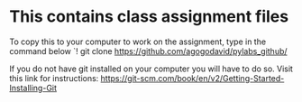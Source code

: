 # This contains class assignment files

To copy this to your computer to work on the assignment, type in the command below
`! git clone https://github.com/agogodavid/pylabs_github/

If you do not have git installed on your computer you will have to do so. Visit this link for instructions: https://git-scm.com/book/en/v2/Getting-Started-Installing-Git

